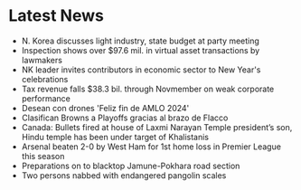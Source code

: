 # Latest News
-  N. Korea discusses light industry, state budget at party meeting
-  Inspection shows over $97.6 mil. in virtual asset transactions by lawmakers
-  NK leader invites contributors in economic sector to New Year's celebrations
-  Tax revenue falls $38.3 bil. through Novmember on weak corporate performance
-  Desean con drones 'Feliz fin de AMLO 2024'
-  Clasifican Browns a Playoffs gracias al brazo de Flacco
-  Canada: Bullets fired at house of Laxmi Narayan Temple president’s son, Hindu temple has been under target of Khalistanis
-  Arsenal beaten 2-0 by West Ham for 1st home loss in Premier League this season
-  Preparations on to blacktop Jamune-Pokhara road section
-  Two persons nabbed with endangered pangolin scales
